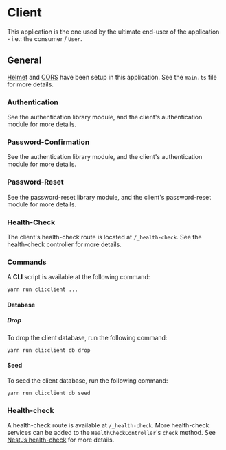 # Client

This application is the one used by the ultimate end-user of the application - i.e.: the consumer / `User`.

## General

[Helmet](https://docs.nestjs.com/security/helmet) and [CORS](https://docs.nestjs.com/security/cors) have been setup in this application. See the `main.ts` file for more details.

### Authentication

See the authentication library module, and the client's authentication module for more details.

### Password-Confirmation

See the authentication library module, and the client's authentication module for more details.

### Password-Reset

See the password-reset library module, and the client's password-reset module for more details.

### Health-Check

The client's health-check route is located at `/_health-check`. See the health-check controller for more details.

### Commands

A **CLI** script is available at the following command:

```shell
yarn run cli:client ...
```

#### Database

##### Drop

To drop the client database, run the following command:

```shell
yarn run cli:client db drop
```

#### Seed

To seed the client database, run the following command:

```shell
yarn run cli:client db seed
```

### Health-check

A health-check route is available at `/_health-check`. More health-check services can be added to the `HealthCheckController`'s `check` method.
See [NestJs health-check](https://docs.nestjs.com/recipes/terminus) for more details.
